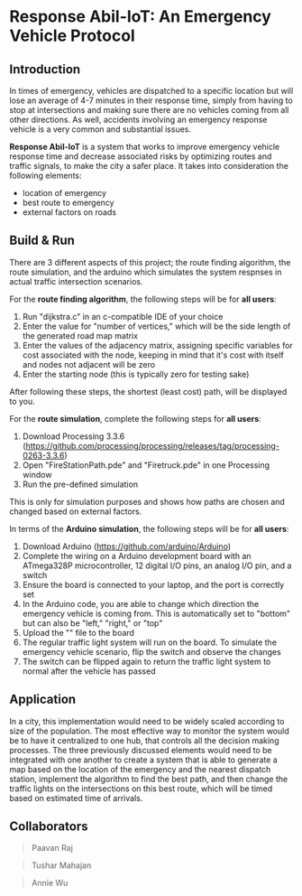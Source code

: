 # Response Abil-IoT: An Emergency Vehicle Protocol

## Introduction
In times of emergency, vehicles are dispatched to a specific location but will lose an average of 4-7 minutes in their response time, simply from having to stop at intersections and making sure there are no vehicles coming from all other directions. As well, accidents involving an emergency response vehicle is a very common and substantial issues.

**Response Abil-IoT** is a system that works to improve emergency vehicle response time and decrease associated risks by optimizing routes and traffic signals, to make the city a safer place. It takes into consideration the following elements: 
+ location of emergency 
+ best route to emergency 
+ external factors on roads

## Build & Run
There are 3 different aspects of this project; the route finding algorithm, the route simulation, and the arduino which simulates the system respnses in actual traffic intersection scenarios. 

For the **route finding algorithm**, the following steps will be for **all users**:

1) Run "dijkstra.c" in an c-compatible IDE of your choice
2) Enter the value for "number of vertices," which will be the side length of the generated road map matrix
3) Enter the values of the adjacency matrix, assigning specific variables for cost associated with the node, keeping in mind that it's cost with itself and nodes not adjacent will be zero 
4) Enter the starting node (this is typically zero for testing sake) 

After following these steps, the shortest (least cost) path, will be displayed to you. 

For the **route simulation**, complete the following steps for **all users**:

1) Download Processing 3.3.6 (https://github.com/processing/processing/releases/tag/processing-0263-3.3.6)
2) Open "FireStationPath.pde" and "Firetruck.pde" in one Processing window
3) Run the pre-defined simulation

This is only for simulation purposes and shows how paths are chosen and changed based on external factors. 

In terms of the **Arduino simulation**, the following steps will be for **all users**: 

1) Download Arduino (https://github.com/arduino/Arduino)
2) Complete the wiring on a Arduino development board with an ATmega328P microcontroller, 12 digital I/O pins, an analog I/O pin, and a switch
3) Ensure the board is connected to your laptop, and the port is correctly set
4) In the Arduino code, you are able to change which direction the emergency vehicle is coming from. This is automatically set to "bottom" but can also be "left," "right," or "top"
5) Upload the "" file to the board
6) The regular traffic light system will run on the board. To simulate the emergency vehicle scenario, flip the switch and observe the changes
7) The switch can be flipped again to return the traffic light system to normal after the vehicle has passed

## Application
In a city, this implementation would need to be widely scaled according to size of the population. The most effective way to monitor the system would be to have it centralized to one hub, that controls all the decision making processes. The three previously discussed elements would need to be integrated with one another to create a system that is able to generate a map based on the location of the emergency and the nearest dispatch station, implement the algorithm to find the best path, and then change the traffic lights on the intersections on this best route, which will be timed based on estimated time of arrivals. 

## Collaborators 
> Paavan Raj

> Tushar Mahajan

> Annie Wu
